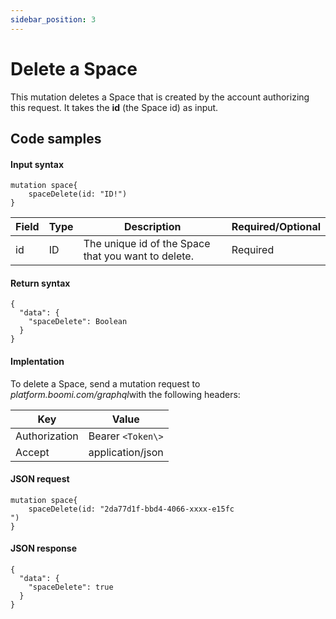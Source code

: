 ```yaml
---
sidebar_position: 3
---
```

# Delete a Space 

<head>
  <meta name="guidename" content="Spaces"/>
  <meta name="context" content="GUID-0ec8a0a8-0494-4a87-98cd-e6d0a533cbba"/>
</head>

This mutation deletes a Space that is created by the account authorizing this request. It takes the **id** \(the Space id\) as input.

## Code samples 

#### Input syntax

``` {#codeblock_b1p_pps_zxb}
mutation space{
    spaceDelete(id: "ID!")
}

```

|Field|Type|Description|Required/Optional|
|-----|----|-----------|-----------------|
|id|ID|The unique id of the Space that you want to delete.|Required|

#### Return syntax

``` {#codeblock_j2b_xps_zxb}
{
  "data": {
    "spaceDelete": Boolean
  }
}

```

#### Implentation

To delete a Space, send a mutation request to *platform.boomi.com/graphql*with the following headers:

|Key|Value|
|---|-----|
|Authorization|Bearer `<Token\>`|
|Accept|application/json|

#### JSON request

``` {#codeblock_pwg_2qs_zxb}
mutation space{
    spaceDelete(id: "2da77d1f-bbd4-4066-xxxx-e15fc
")
}

```

#### JSON response

``` {#codeblock_dnc_gqs_zxb}
{
  "data": {
    "spaceDelete": true
  }
}

```